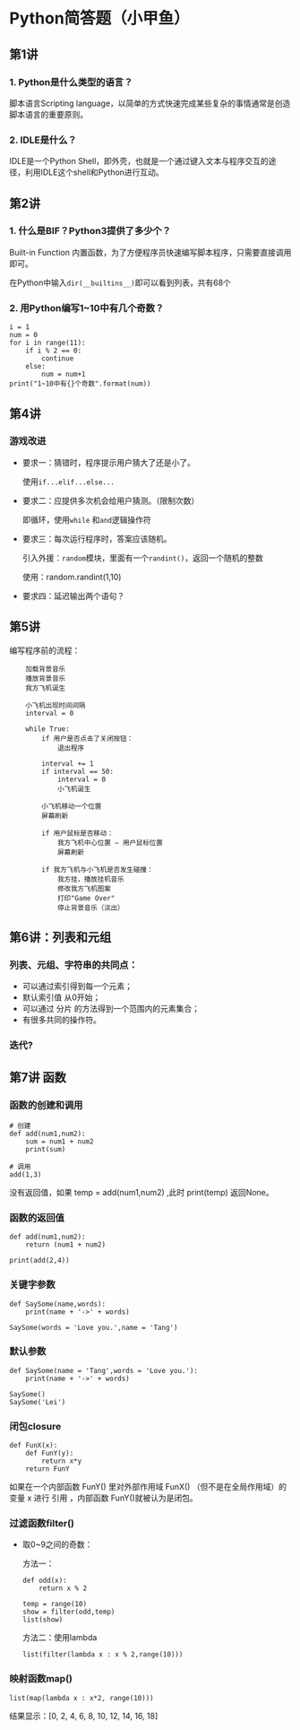 # Python简答题（小甲鱼）



## 第1讲



### 1. Python是什么类型的语言？

  脚本语言Scripting language，以简单的方式快速完成某些复杂的事情通常是创造脚本语言的重要原则。

### 2. IDLE是什么？

  IDLE是一个Python Shell，即外壳，也就是一个通过键入文本与程序交互的途径，利用IDLE这个shell和Python进行互动。



## 第2讲



### 1. 什么是BIF？Python3提供了多少个？

  Built-in Function 内置函数，为了方便程序员快速编写脚本程序，只需要直接调用即可。

  在Python中输入`dir(__builtins__)`即可以看到列表，共有68个

### 2. 用Python编写1~10中有几个奇数？

```# 1~10中有几个奇数
i = 1
num = 0
for i in range(11):
    if i % 2 == 0:
        continue
    else:
        num = num+1
print("1~10中有{}个奇数".format(num))
```



## 第4讲



### 游戏改进

- 要求一：猜错时，程序提示用户猜大了还是小了。

  使用`if...elif...else...`

- 要求二：应提供多次机会给用户猜测。（限制次数）

  即循环，使用`while` 和`and`逻辑操作符

- 要求三：每次运行程序时，答案应该随机。

  引入外援：`random`模块，里面有一个`randint()`，返回一个随机的整数

  使用：random.randint(1,10)

- 要求四：延迟输出两个语句？



## 第5讲



编写程序前的流程：

```
	加载背景音乐
    播放背景音乐
    我方飞机诞生
    
    小飞机出现时间间隔
    interval = 0
    
    while True:
        if 用户是否点击了关闭按钮：
            退出程序
            
        interval += 1
        if interval == 50:
            interval = 0
            小飞机诞生
    
        小飞机移动一个位置
        屏幕刷新
    
        if 用户鼠标是否移动：
            我方飞机中心位置 — 用户鼠标位置
            屏幕刷新
    
        if 我方飞机与小飞机是否发生碰撞：
            我方挂，播放挂机音乐
            修改我方飞机图案
            打印"Game Over"
            停止背景音乐（淡出）
```



## 第6讲：列表和元组



### 列表、元组、字符串的共同点：

- 可以通过索引得到每一个元素；
- 默认索引值 从0开始；
- 可以通过 分片 的方法得到一个范围内的元素集合；
- 有很多共同的操作符。

### 迭代?



## 第7讲 函数



### 函数的创建和调用

```
# 创建
def add(num1,num2):
    sum = num1 + num2
    print(sum)
    
# 调用
add(1,3)
```

没有返回值，如果 temp = add(num1,num2) ,此时 print(temp) 返回None。

### 函数的返回值

```
def add(num1,num2):
    return (num1 + num2)
    
print(add(2,4))
```

### 关键字参数

```
def SaySome(name,words):
    print(name + '->' + words)
    
SaySome(words = 'Love you.',name = 'Tang')
```

### 默认参数

```
def SaySome(name = 'Tang',words = 'Love you.'):
    print(name + '->' + words)
    
SaySome()
SaySome('Lei')
```

### 闭包closure

```
def FunX(x):
    def FunY(y):
        return x*y
    return FunY
```

如果在一个内部函数 FunY() 里对外部作用域 FunX() （但不是在全局作用域）的变量 x 进行 引用 ，内部函数 FunY()就被认为是闭包。

### 过滤函数filter()

- 取0~9之间的奇数：

  方法一：

  ```
  def odd(x):
      return x % 2
  
  temp = range(10)
  show = filter(odd,temp)
  list(show)
  ```

  方法二：使用lambda
  ```
  list(filter(lambda x : x % 2,range(10)))
  ```

### 映射函数map()

```
list(map(lambda x : x*2, range(10)))
```

结果显示：[0, 2, 4, 6, 8, 10, 12, 14, 16, 18]

